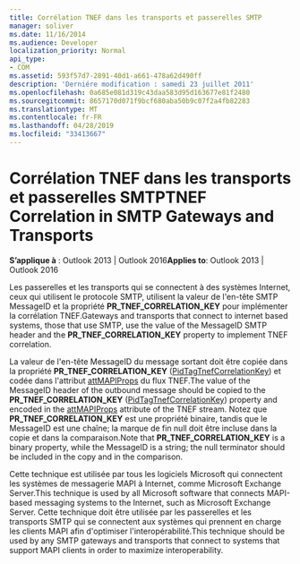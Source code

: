 ```yaml
---
title: Corrélation TNEF dans les transports et passerelles SMTP
manager: soliver
ms.date: 11/16/2014
ms.audience: Developer
localization_priority: Normal
api_type:
- COM
ms.assetid: 593f57d7-2891-40d1-a661-478a62d490ff
description: 'Derniére modification : samedi 23 juillet 2011'
ms.openlocfilehash: 0a685e081d319c43daa583d95d163677e81f2480
ms.sourcegitcommit: 8657170d071f9bcf680aba50b9c07f2a4fb82283
ms.translationtype: MT
ms.contentlocale: fr-FR
ms.lasthandoff: 04/28/2019
ms.locfileid: "33413667"
---
```

# <a name="tnef-correlation-in-smtp-gateways-and-transports"></a><span data-ttu-id="d6e3b-103">Corrélation TNEF dans les transports et passerelles SMTP</span><span class="sxs-lookup"><span data-stu-id="d6e3b-103">TNEF Correlation in SMTP Gateways and Transports</span></span>

  
  
<span data-ttu-id="d6e3b-104">**S’applique à** : Outlook 2013 | Outlook 2016</span><span class="sxs-lookup"><span data-stu-id="d6e3b-104">**Applies to**: Outlook 2013 | Outlook 2016</span></span> 
  
<span data-ttu-id="d6e3b-105">Les passerelles et les transports qui se connectent à des systèmes Internet, ceux qui utilisent le protocole SMTP, utilisent la valeur de l'en-tête SMTP MessageID et la propriété **PR_TNEF_CORRELATION_KEY** pour implémenter la corrélation TNEF.</span><span class="sxs-lookup"><span data-stu-id="d6e3b-105">Gateways and transports that connect to internet based systems, those that use SMTP, use the value of the MessageID SMTP header and the **PR_TNEF_CORRELATION_KEY** property to implement TNEF correlation.</span></span> 
  
<span data-ttu-id="d6e3b-106">La valeur de l'en-tête MessageID du message sortant doit être copiée dans la propriété **PR_TNEF_CORRELATION_KEY** ([PidTagTnefCorrelationKey](pidtagtnefcorrelationkey-canonical-property.md)) et codée dans l'attribut [attMAPIProps](attmapiprops.md) du flux TNEF.</span><span class="sxs-lookup"><span data-stu-id="d6e3b-106">The value of the MessageID header of the outbound message should be copied to the **PR_TNEF_CORRELATION_KEY** ([PidTagTnefCorrelationKey](pidtagtnefcorrelationkey-canonical-property.md)) property and encoded in the [attMAPIProps](attmapiprops.md) attribute of the TNEF stream.</span></span> <span data-ttu-id="d6e3b-107">Notez que **PR_TNEF_CORRELATION_KEY** est une propriété binaire, tandis que le MessageID est une chaîne; la marque de fin null doit être incluse dans la copie et dans la comparaison.</span><span class="sxs-lookup"><span data-stu-id="d6e3b-107">Note that **PR_TNEF_CORRELATION_KEY** is a binary property, while the MessageID is a string; the null terminator should be included in the copy and in the comparison.</span></span> 
  
<span data-ttu-id="d6e3b-108">Cette technique est utilisée par tous les logiciels Microsoft qui connectent les systèmes de messagerie MAPI à Internet, comme Microsoft Exchange Server.</span><span class="sxs-lookup"><span data-stu-id="d6e3b-108">This technique is used by all Microsoft software that connects MAPI-based messaging systems to the Internet, such as Microsoft Exchange Server.</span></span> <span data-ttu-id="d6e3b-109">Cette technique doit être utilisée par les passerelles et les transports SMTP qui se connectent aux systèmes qui prennent en charge les clients MAPI afin d'optimiser l'interopérabilité.</span><span class="sxs-lookup"><span data-stu-id="d6e3b-109">This technique should be used by any SMTP gateways and transports that connect to systems that support MAPI clients in order to maximize interoperability.</span></span>
  

